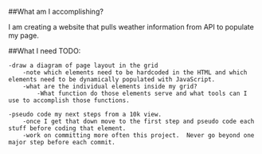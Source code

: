 ##What am I accomplishing?

I am creating a website that pulls weather information from API to populate my page.

##What I need TODO:

    -draw a diagram of page layout in the grid
        -note which elements need to be hardcoded in the HTML and which elements need to be dynamically populated with JavaScript.
        -what are the individual elements inside my grid?
            -What function do those elements serve and what tools can I use to accomplish those functions.
    
    -pseudo code my next steps from a 10k view.
        -once I get that down move to the first step and pseudo code each stuff before coding that element.
        -work on committing more often this project.  Never go beyond one major step before each commit.